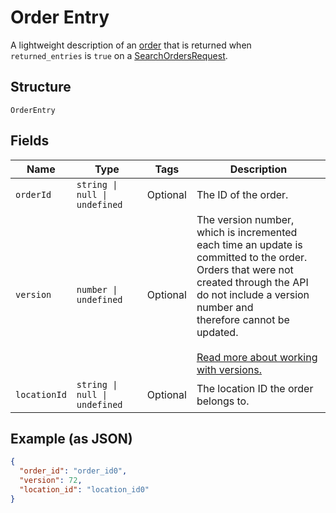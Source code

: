 
# Order Entry

A lightweight description of an [order](../../doc/models/order.md) that is returned when
`returned_entries` is `true` on a [SearchOrdersRequest](../../doc/api/orders.md#search-orders).

## Structure

`OrderEntry`

## Fields

| Name | Type | Tags | Description |
|  --- | --- | --- | --- |
| `orderId` | `string \| null \| undefined` | Optional | The ID of the order. |
| `version` | `number \| undefined` | Optional | The version number, which is incremented each time an update is committed to the order.<br>Orders that were not created through the API do not include a version number and<br>therefore cannot be updated.<br><br>[Read more about working with versions.](https://developer.squareup.com/docs/orders-api/manage-orders/update-orders) |
| `locationId` | `string \| null \| undefined` | Optional | The location ID the order belongs to. |

## Example (as JSON)

```json
{
  "order_id": "order_id0",
  "version": 72,
  "location_id": "location_id0"
}
```

